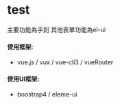 # test 
主要功能為手刻 其他表單功能為el-ui


#### 使用框架: 
- vue.js / vux / vue-cli3 / vueRouter
#### 使用UI框架: 
- boostrap4 / eleme-ui
